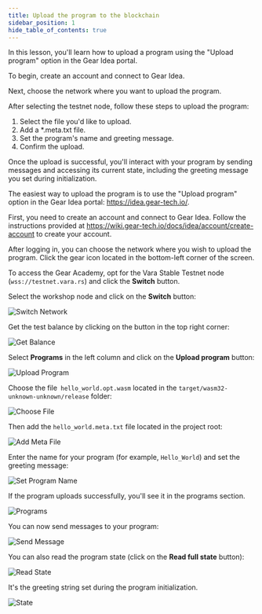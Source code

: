 ```yaml
---
title: Upload the program to the blockchain
sidebar_position: 1
hide_table_of_contents: true
---
```


In this lesson, you'll learn how to upload a program using the "Upload program" option in the Gear Idea portal.

To begin, create an account and connect to Gear Idea. 

Next, choose the network where you want to upload the program. 

After selecting the testnet node, follow these steps to upload the program:

  1. Select the file you'd like to upload.
  2. Add a *.meta.txt file.
  3. Set the program's name and greeting message.
  4. Confirm the upload.

Once the upload is successful, you'll interact with your program by sending messages and accessing its current state, including the greeting message you set during initialization.

The easiest way to upload the program is to use the "Upload program" option in the Gear Idea portal: <https://idea.gear-tech.io/>.

First, you need to create an account and connect to Gear Idea. Follow the instructions provided at <https://wiki.gear-tech.io/docs/idea/account/create-account> to create your account.

After logging in, you can choose the network where you wish to upload the program. Click the gear icon located in the bottom-left corner of the screen. 

To access the Gear Academy, opt for the Vara Stable Testnet node (`wss://testnet.vara.rs`) and click the **Switch** button.

Select the workshop node and click on the **Switch** button:

![Switch Network](/img/08/switch-network.png)

Get the test balance by clicking on the button in the top right corner:

![Get Balance](/img/08/get-balance.jpg)

Select **Programs** in the left column and click on the **Upload program** button:

![Upload Program](/img/08/upload-program.jpg)

Choose the file` hello_world.opt.wasm` located in the `target/wasm32-unknown-unknown/release` folder:

![Choose File](/img/08/choose-file.jpg)

Then add the `hello_world.meta.txt` file located in the project root:

![Add Meta File](/img/08/add-meta-file.jpg)

Enter the name for your program (for example, `Hello_World`) and set the greeting message:

![Set Program Name](/img/08/set-program-name.jpg)

If the program uploads successfully, you'll see it in the programs section.

![Programs](/img/08/programs.jpg)

You can now send messages to your program:

![Send Message](/img/08/send-message.jpg)

You can also read the program state (click on the **Read full state** button):

![Read State](/img/08/read-state.jpg)

It's the greeting string set during the program initialization.

![State](/img/08/state.jpg)
